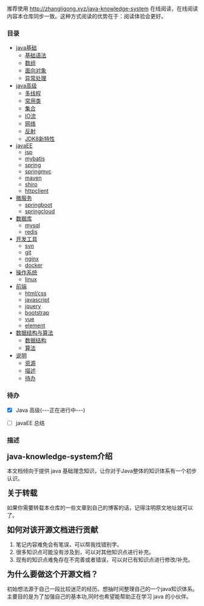 <p align="center">
<a href="https://github.com/itzhanglg/java-knowledge-system" target="_blank">
    <svg class="svgIcon" aria-hidden="true">
        <use xlink:href="#icon-huabanfuben"></use>
    </svg>
</a>
</p>

推荐使用  http://zhangligong.xyz/java-knowledge-system 在线阅读，在线阅读内容本仓库同步一致。这种方式阅读的优势在于：阅读体验会更好。


### 目录
- [java基础](#java基础)
    - [基础语法](#基础语法)
    - [数组](#数组)
    - [面向对象](#面向对象)
    - [异常处理](#异常处理)
- [java高级](#java高级)
    - [多线程](#多线程)
    - [常用类](#常用类)
    - [集合](#集合)
    - [IO流](#IO流)
    - [网络](#网络)
    - [反射](#反射)
    - [JDK8新特性](#JDK8新特性)
- [javaEE](#javaEE)
    - [jsp](#jsp)
    - [mybatis](#mybatis)
    - [spring](#spring)
    - [springmvc](#springmvc)
    - [maven](#maven)
    - [shiro](#shiro)
    - [httpclient](#httpclient)
- [微服务](#微服务)
  - [springboot](#springboot)
  - [springcloud](#springcloud)
- [数据库](#数据库)
  - [mysql](#mysql)
  - [redis](#redis)
- [开发工具](#开发工具)
  - [svn](#svn)
  - [git](#git)
  - [nginx](#nginx)
  - [docker](#docker)
- [操作系统](#操作系统)
  - [linux](#linux)
- [前端](#前端)
  - [html/css](#htmlAndCss)
  - [javascript](#javascript)
  - [jquery](#jquery)
  - [bootstrap](#bootstrap)
  - [vue](#vue)
  - [element](#element)
- [数据结构与算法](#数据结构与算法)
  - [数据结构](#数据结构)
  - [算法](#算法)
- [说明](#说明)
  - [资源](#资源)
  - [描述](#描述)
  - [待办](#待办)


### 待办
- [x] Java 高级(---正在进行中---)
- [ ] javaEE 总结


### 描述
<span style="font-size:20px;">**java-knowledge-system介绍**</span>

本文档倾向于提供 java 基础理念知识，让你对于Java整体的知识体系有一个初步认识。

<span style="font-size:20px;">**关于转载**</span>

如果你需要转载本仓库的一些文章到自己的博客的话，记得注明原文地址就可以了。

<span style="font-size:20px;">**如何对该开源文档进行贡献**</span>

1. 笔记内容难免会有笔误，可以帮我找错别字。
2. 很多知识点可能没有涉及到，可以对其他知识点进行补充。
3. 现有的知识点难免存在不完善或者错误，可以对已有知识点进行修改/补充。

<span style="font-size:20px;">**为什么要做这个开源文档？**</span>

初始想法源于自己一段比较迷茫的经历。想抽时间整理自己的一个java知识体系。主要目的是为了加强自己的基本功,同时也希望能帮助正在学习 java 的小伙伴。

